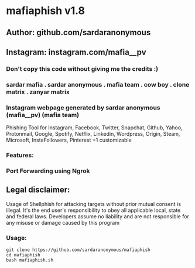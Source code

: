 # mafiaphish v1.8
## Author: github.com/sardaranonymous
## Instagram: instagram.com/mafia__pv
### Don't copy this code without giving me the credits :) 
### sardar mafia . sardar anonymous . mafia team . cow boy . clone matrix . zanyar matrix 
### Instagram webpage generated by sardar anonymous (mafia__pv) (mafia team)

Phishing Tool for Instagram, Facebook, Twitter, Snapchat, Github, Yahoo, Protonmail, Google, Spotify, Netflix, Linkedin, Wordpress, Origin, Steam, Microsoft, InstaFollowers, Pinterest +1 customizable

### Features:
### Port Forwarding using Ngrok

## Legal disclaimer:

Usage of Shellphish for attacking targets without prior mutual consent is illegal. It's the end user's responsibility to obey all applicable local, state and federal laws. Developers assume no liability and are not responsible for any misuse or damage caused by this program 



### Usage:
```
git clone https://github.com/sardaranonymous/mafiaphish
cd mafiaphish
bash mafiaphish.sh
```
